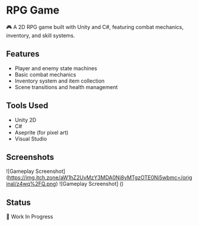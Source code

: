 # RPG Game

🎮 A 2D RPG game built with Unity and C#, featuring combat mechanics, inventory, and skill systems.

## Features
- Player and enemy state machines
- Basic combat mechanics
- Inventory system and item collection
- Scene transitions and health management

## Tools Used
- Unity 2D
- C#
- Aseprite (for pixel art)
- Visual Studio

## Screenshots
![Gameplay Screenshot] (https://img.itch.zone/aW1hZ2UvMzY3MDA0Ni8yMTgzOTE0Ni5wbmc=/original/z4wq%2FQ.png)
![Gameplay Screenshot] ()


## Status
🚧 Work In Progress
